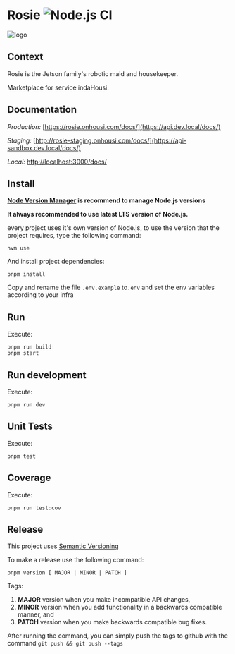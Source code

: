 # Rosie ![Node.js CI](https://github.com/indahousi/rosie/workflows/Node.js%20CI/badge.svg)

![logo](https://cdn2.iconfinder.com/data/icons/robot-29/100/maid-robot-1-robot-vintage-retro-old-fashioned-rosie-the-jetsons-cleaner-512.png)

## Context

Rosie is the Jetson family's robotic maid and housekeeper.

Marketplace for service indaHousi.

## Documentation

_Production:_ [https://rosie.onhousi.com/docs/](https://api.dev.local/docs/)

_Staging:_ [http://rosie-staging.onhousi.com/docs/](https://api-sandbox.dev.local/docs/)

_Local:_ [http://localhost:3000/docs/](http://localhost:3000/docs/)

## Install

**[Node Version Manager](https://github.com/nvm-sh/nvm) is recommend to manage Node.js versions**

**It always recommended to use latest LTS version of Node.js.**

every project uses it's own version of Node.js, to use the version that the project requires, type the following command:

```shell script
nvm use 
```

And install project dependencies:

```shell script
pnpm install
```

Copy and rename the file `.env.example` to`.env` and set the env variables according to your infra

## Run

Execute:

```shell script
pnpm run build
pnpm start
```

## Run development

Execute:

```shell script
pnpm run dev
```

## Unit Tests

Execute:

```shell script
pnpm test
```

## Coverage

Execute:

```shell script
pnpm run test:cov
```

## Release

This project uses [Semantic Versioning](http://semver.org/)

To make a release use the following command:

```shell script
pnpm version [ MAJOR | MINOR | PATCH ]
```

Tags:

1. **MAJOR** version when you make incompatible API changes,
2. **MINOR** version when you add functionality in a backwards compatible manner, and
3. **PATCH** version when you make backwards compatible bug fixes.

After running the command, you can simply push the tags to github with the command `git push && git push --tags`
